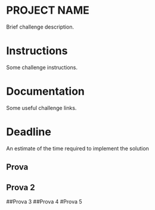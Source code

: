 # PROJECT NAME

Brief challenge description.

# Instructions

Some challenge instructions.

# Documentation

Some useful challenge links.

# Deadline

An estimate of the time required to implement the solution


## Prova
## Prova 2
##Prova 3
##Prova 4
#Prova 5